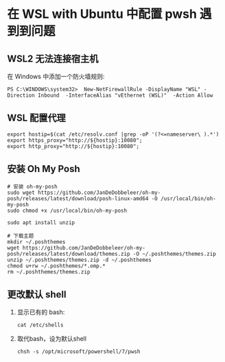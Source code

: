 # 在 WSL with Ubuntu 中配置 pwsh 遇到到问题

## WSL2 无法连接宿主机

在 Windows 中添加一个防火墙规则:

```shell
PS C:\WINDOWS\system32>  New-NetFirewallRule -DisplayName "WSL" -Direction Inbound  -InterfaceAlias "vEthernet (WSL)"  -Action Allow
```

## WSL 配置代理

```shell
export hostip=$(cat /etc/resolv.conf |grep -oP '(?<=nameserver\ ).*')
export https_proxy="http://${hostip}:10080";
export http_proxy="http://${hostip}:10080";
```

## 安装 Oh My Posh

```shell
# 安装 oh-my-posh
sudo wget https://github.com/JanDeDobbeleer/oh-my-posh/releases/latest/download/posh-linux-amd64 -O /usr/local/bin/oh-my-posh
sudo chmod +x /usr/local/bin/oh-my-posh

sudo apt install unzip

# 下载主题
mkdir ~/.poshthemes
wget https://github.com/JanDeDobbeleer/oh-my-posh/releases/latest/download/themes.zip -O ~/.poshthemes/themes.zip
unzip ~/.poshthemes/themes.zip -d ~/.poshthemes
chmod u+rw ~/.poshthemes/*.omp.*
rm ~/.poshthemes/themes.zip
```

## 更改默认 shell

1. 显示已有的 bash:

    ```shell
    cat /etc/shells
    ```

2. 取代bash，设为默认shell

    ```shell
    chsh -s /opt/microsoft/powershell/7/pwsh
    ```